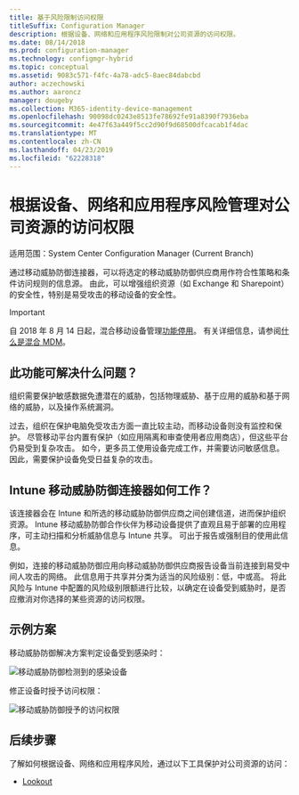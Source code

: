 ```yaml
---
title: 基于风险限制访问权限
titleSuffix: Configuration Manager
description: 根据设备、网络和应用程序风险限制对公司资源的访问权限。
ms.date: 08/14/2018
ms.prod: configuration-manager
ms.technology: configmgr-hybrid
ms.topic: conceptual
ms.assetid: 9083c571-f4fc-4a78-adc5-8aec84dabcbd
author: aczechowski
ms.author: aaroncz
manager: dougeby
ms.collection: M365-identity-device-management
ms.openlocfilehash: 90098dc0243e8513fe78692fe91a8390f7936eba
ms.sourcegitcommit: 4e47f63a449f5cc2d90f9d68500dfcacab1f4dac
ms.translationtype: MT
ms.contentlocale: zh-CN
ms.lasthandoff: 04/23/2019
ms.locfileid: "62228318"
---
```

# <a name="manage-access-to-company-resource-based-on-device-network-and-application-risk"></a>根据设备、网络和应用程序风险管理对公司资源的访问权限

适用范围：System Center Configuration Manager (Current Branch)

通过移动威胁防御连接器，可以将选定的移动威胁防御供应商用作符合性策略和条件访问规则的信息源。 由此，可以增强组织资源（如 Exchange 和 Sharepoint）的安全性，特别是易受攻击的移动设备的安全性。

> [!Important]  
> 自 2018 年 8 月 14 日起，混合移动设备管理[功能停用](/sccm/core/plan-design/changes/deprecated/removed-and-deprecated-cmfeatures)。 有关详细信息，请参阅[什么是混合 MDM](/sccm/mdm/understand/hybrid-mobile-device-management)。<!--Intune feature 2683117-->  



## <a name="what-problem-does-this-solve"></a>此功能可解决什么问题？

组织需要保护敏感数据免遭潜在的威胁，包括物理威胁、基于应用的威胁和基于网络的威胁，以及操作系统漏洞。

过去，组织在保护电脑免受攻击方面一直比较主动，而移动设备则没有监控和保护。 尽管移动平台内置有保护（如应用隔离和审查使用者应用商店），但这些平台仍易受到复杂攻击。 如今，更多员工使用设备完成工作，并需要访问敏感信息。 因此，需要保护设备免受日益复杂的攻击。



## <a name="how-the-intune-mobile-threat-defense-connectors-work"></a>Intune 移动威胁防御连接器如何工作？

该连接器会在 Intune 和所选的移动威胁防御供应商之间创建信道，进而保护组织资源。 Intune 移动威胁防御合作伙伴为移动设备提供了直观且易于部署的应用程序，可主动扫描和分析威胁信息与 Intune 共享。 可出于报告或强制目的使用此信息。 

例如，连接的移动威胁防御应用向移动威胁防御供应商报告设备当前连接到易受中间人攻击的网络。 此信息用于共享并分类为适当的风险级别：低，中或高。 将此风险与 Intune 中配置的风险级别限额进行比较，以确定在设备受到威胁时，是否应撤消对你选择的某些资源的访问权限。



## <a name="sample-scenarios"></a>示例方案

移动威胁防御解决方案判定设备受到感染时：

![移动威胁防御检测到的感染设备](../media/mtp/MTD-image-1.png)

修正设备时授予访问权限：

![移动威胁防御授予的访问权限](../media/mtp/MTD-image-2.png)



## <a name="next-steps"></a>后续步骤

了解如何根据设备、网络和应用程序风险，通过以下工具保护对公司资源的访问：

- [Lookout](https://docs.microsoft.com/intune/deploy-use/lookout-mobile-threat-defense-connector)
